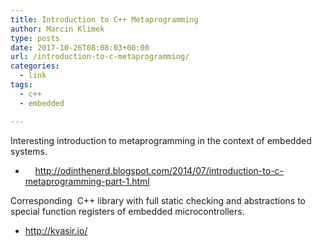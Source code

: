 ```yaml
---
title: Introduction to C++ Metaprogramming
author: Marcin Klimek
type: posts
date: 2017-10-26T08:08:03+00:00
url: /introduction-to-c-metaprogramming/
categories:
  - link
tags:
  - c++
  - embedded

---
```

Interesting introduction to metaprogramming in the context of embedded systems.

  *     <http://odinthenerd.blogspot.com/2014/07/introduction-to-c-metaprogramming-part-1.html>

Corresponding  C++ library with full static checking and abstractions to special function registers of embedded microcontrollers.

  * <http://kvasir.io/>